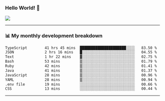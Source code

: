 ### Hello World! 👋

<a>
  <img align="center" src="https://github-readme-stats.vercel.app/api?username=megatunger&count_private=true&include_all_commits=true&bg_color=30,56CCF2,2F80ED&title_color=fff&text_color=fff" />
</a>

------
### 📊 My monthly development breakdown

<!--START_SECTION:waka-->

```txt
TypeScript        41 hrs 45 mins  █████████████████████░░░░   83.50 %
JSON              2 hrs 16 mins   █░░░░░░░░░░░░░░░░░░░░░░░░   04.55 %
Text              1 hr 22 mins    ▓░░░░░░░░░░░░░░░░░░░░░░░░   02.75 %
Bash              53 mins         ▒░░░░░░░░░░░░░░░░░░░░░░░░   01.79 %
Ruby              42 mins         ▒░░░░░░░░░░░░░░░░░░░░░░░░   01.41 %
Java              41 mins         ▒░░░░░░░░░░░░░░░░░░░░░░░░   01.37 %
JavaScript        28 mins         ▒░░░░░░░░░░░░░░░░░░░░░░░░   00.96 %
YAML              28 mins         ▒░░░░░░░░░░░░░░░░░░░░░░░░   00.94 %
.env file         19 mins         ░░░░░░░░░░░░░░░░░░░░░░░░░   00.66 %
CSS               13 mins         ░░░░░░░░░░░░░░░░░░░░░░░░░   00.44 %
```

<!--END_SECTION:waka-->

------
